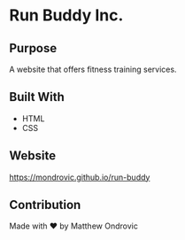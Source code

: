 # Run Buddy Inc.

## Purpose
A website that offers fitness training services.

## Built With
* HTML
* CSS

## Website
https://mondrovic.github.io/run-buddy

## Contribution
Made with ❤️ by Matthew Ondrovic
